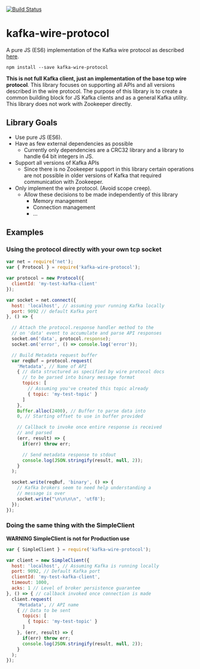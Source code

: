 [![Build Status](https://travis-ci.org/bspates/kafkaesq.svg?branch=master)](https://travis-ci.org/bspates/kafkaesq)


kafka-wire-protocol
===================

A pure JS (ES6) implementation of the Kafka wire protocol as described [here](https://kafka.apache.org/protocol).

`npm install --save kafka-wire-protocol`

**This is not full Kafka client, just an implementation of the base tcp wire protocol**. This library focuses on supporting all APIs and all versions described in the wire protocol. The purpose of this library is to create a common building block for JS Kafka clients and as a general Kafka utility. This library does not work with Zookeeper directly.

Library Goals
-------------
* Use pure JS (ES6).
* Have as few external dependencies as possible
  * Currently only dependencies are a CRC32 library and a library to handle 64 bit integers in JS.
* Support all versions of Kafka APIs
  * Since there is no Zookeeper support in this library certain operations are not possible in older versions of Kafka that required communication with Zookeeper.
* Only implement the wire protocol. (Avoid scope creep).
  * Allow these decisions to be made independently of this library
      * Memory management
      * Connection management
      * ...

Examples
--------
### Using the protocol directly with your own tcp socket

```javascript
var net = require('net');
var { Protocol } = require('kafka-wire-protocol');

var protocol = new Protocol({
  clientId: 'my-test-kafka-client'
});

var socket = net.connect({
  host: 'localhost', // assuming your running Kafka locally
  port: 9092 // default Kafka port
}, () => {

  // Attach the protocol.response handler method to the
  // on 'data' event to accumulate and parse API responses
  socket.on('data', protocol.response);
  socket.on('error', () => console.log('error'));

  // Build Metadata request buffer
  var reqBuf = protocol.request(
    'Metadata', // Name of API
    { // data structured as specified by wire protocol docs
      // to be parsed into binary message format
      topics: [
        // Assuming you've created this topic already
        { topic: 'my-test-topic' }
      ]
    },
    Buffer.alloc(2400), // Buffer to parse data into
    0, // Starting offset to use in buffer provided

    // Callback to invoke once entire response is received
    // and parsed
    (err, result) => {
      if(err) throw err;

      // Send metadata response to stdout
      console.log(JSON.stringify(result, null, 2));
    }
  );

  socket.write(reqBuf, 'binary', () => {
    // Kafka brokers seem to need help understanding a
    // message is over
    socket.write("\n\n\n\n", 'utf8');
  });
});

```

### Doing the same thing with the SimpleClient
**WARNING SimpleClient is not for Production use**
```javascript
var { SimpleClient } = require('kafka-wire-protocol');

var client = new SimpleClient({
  host: 'localhost', // Assuming Kafka is running locally
  port: 9092, // Default Kafka port
  clientId: 'my-test-kafka-client',
  timeout: 1000,
  acks: 1 // Level of broker persistence guarantee
}, () => { // callback invoked once connection is made
  client.request(
    'Metadata', // API name
    { // Data to be sent
      topics: [
        { topic: 'my-test-topic' }
      ]
    }, (err, result) => {
      if(err) throw err;
      console.log(JSON.stringify(result, null, 2));
    }
  );
});

```
